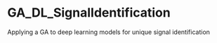 # GA_DL_SignalIdentification
Applying a GA to deep learning models for unique signal identification
